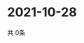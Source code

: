 # 2021-10-28
  共 0条

  <!-- BEGIN -->
  <!-- 最后更新时间Thu Oct 28 2021 20:03:36 GMT+0000 (Coordinated Universal Time) -->
  
  <!-- END -->
  
  